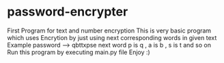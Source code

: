 # password-encrypter
First Program for text and number encryption
This is very basic program which uses Encrytion by just using next corresponding words in given text
Example password -->  qbttxpse
next word p is q , a is b , s is t and so on 
Run this program by executing main.py file 
Enjoy :)

